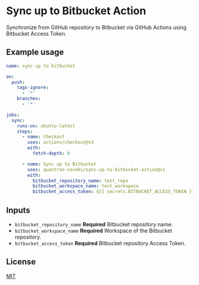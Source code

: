 # Sync up to Bitbucket Action

Synchronize from GitHub repository to Bitbucket via GitHub Actions using Bitbucket Access Token.

## Example usage

```yaml
name: sync up to bitbucket

on:
  push:
    tags-ignore:
      - '*'
    branches:
      - '*'

jobs:
  sync:
    runs-on: ubuntu-latest
    steps:
      - name: Checkout
        uses: actions/checkout@v3
        with:
          fetch-depth: 0

      - name: Sync up to Bitbucket
        uses: quantran-novobi/sync-up-to-bitbucket-action@v1
        with:
          bitbucket_repository_name: test_repo
          bitbucket_workspace_name: test_workspace
          bitbucket_access_token: ${{ secrets.BITBUCKET_ACCESS_TOKEN }}
```

## Inputs

- `bitbucket_repository_name` **Required** Bitbucket repository name.
- `bitbucket_workspace_name` **Required** Workspace of the Bitbucket repository.
- `bitbucket_access_token` **Required** Bitbucket repository Access Token.

## License

[MIT](LICENSE)

